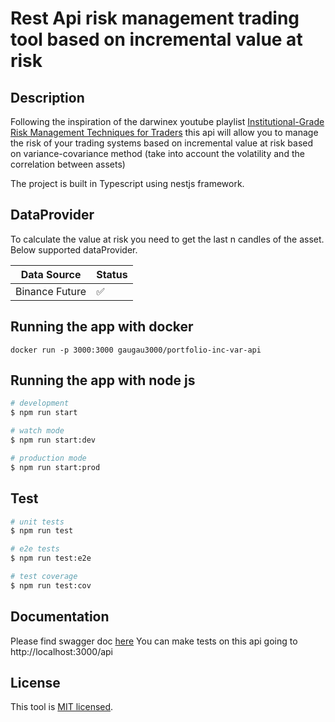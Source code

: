 
# Rest Api risk management trading tool based on incremental value at risk

## Description

Following the  inspiration of the darwinex youtube playlist [Institutional-Grade Risk Management Techniques for Traders](https://www.youtube.com/watch?v=BxkkhzfD4Ug&list=PLv-cA-4O3y979Ltr9wQ2lRJu1INve3RCM&ab_channel=Darwinex) this api will allow you to manage the risk of your trading systems based on incremental value at risk based on variance-covariance method (take into account the volatility and the correlation between assets)

The project is built in Typescript using nestjs framework.

## DataProvider

To calculate the value at risk you need to get the last n candles of the asset. Below supported dataProvider.

| Data Source  | Status          | 
| --------------- |--------------- |
| Binance Future  | :white_check_mark: |


## Running the app with docker

```
docker run -p 3000:3000 gaugau3000/portfolio-inc-var-api
```

## Running the app with node js

```bash
# development
$ npm run start

# watch mode
$ npm run start:dev

# production mode
$ npm run start:prod
```

## Test

```bash
# unit tests
$ npm run test

# e2e tests
$ npm run test:e2e

# test coverage
$ npm run test:cov
```

## Documentation

Please find swagger doc [here](https://gaugau3000.github.io/portfolio-inc-var-api/)
You can make tests on this api going to http://localhost:3000/api

## License

This tool is [MIT licensed](LICENSE).

